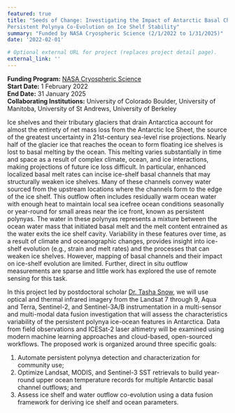 ```yaml
---
featured: true
title: "Seeds of Change: Investigating the Impact of Antarctic Basal Channel and
Persistent Polynya Co-Evolution on Ice Shelf Stability"
summary: "Funded by NASA Cryospheric Science (2/1/2022 to 1/31/2025)"
date: '2022-02-01'

# Optional external URL for project (replaces project detail page).
external_link: ''
---
```

  **Funding Program:** [NASA Cryospheric Science](https://nspires.nasaprs.com/external/viewrepositorydocument/cmdocumentid=854093/solicitationId=%7B666D7B9E-7538-92FE-4BF6-63FFD313B47F%7D/viewSolicitationDocument=1/CRYO21%20Abstracts.pdf)<br>
  **Start Date:** 1 February 2022 <br>
  **End Date:** 31 January 2025  <br>
  **Collaborating Institutions:** University of Colorado Boulder, University of Manitoba, University of St Andrews, University of Berkeley 

Ice shelves and their tributary glaciers that drain Antarctica account for almost the entirety of net mass loss from the Antarctic Ice Sheet, the source of the greatest uncertainty in 21st-century sea-level rise projections. Nearly half of the glacier ice that reaches the ocean to form floating ice shelves is lost to basal melting by the ocean. This melting varies substantially in time and space as a result of complex climate, ocean, and ice interactions, making projections of future ice loss difficult. In particular, enhanced localized basal melt rates can incise ice-shelf basal channels that may structurally weaken ice shelves. Many of these channels convey water sourced from the upstream locations where the channels form to the edge of the ice shelf. This outflow often includes residually warm ocean water with enough heat to maintain local sea icefree ocean conditions seasonally or year-round for small areas near the ice front, known as persistent polynyas. The water in these polynyas represents a mixture between the ocean water mass that initiated basal melt and the melt content entrained as the water exits the ice shelf cavity. Variability in these features over time, as a result of climate and  oceanographic changes, provides insight into ice-shelf evolution (e.g., strain and melt rates) and the processes that can weaken ice shelves. However, mapping of basal channels and their impact on ice-shelf evolution are limited. Further, direct in situ outflow measurements are sparse and little work has explored the use of remote sensing for this task.

In this project led by postdoctoral scholar [Dr. Tasha Snow](https://geophysics.mines.edu/project/tasha-snow/), we will use optical and thermal infrared imagery from the Landsat 7 through 9, Aqua and Terra, Sentinel-2, and Sentinel-3A/B instrumentation in a multi-sensor and multi-modal data fusion investigation that will assess the characteristics variability of the persistent polynya ice-ocean features in Antarctica. Data from field observations and ICESat-2 laser altimetry will be examined using modern machine learning approaches and cloud-based, open-sourced workflows. The proposed work is organized around three specific goals:

1) Automate persistent polynya detection and characterization for community use;
2) Optimize Landsat, MODIS, and Sentinel-3 SST retrievals to build year-round upper ocean temperature records for multiple Antarctic basal channel outflows; and
3) Assess ice shelf and water outflow co-evolution using a data fusion framework for deriving ice shelf and ocean parameters.
